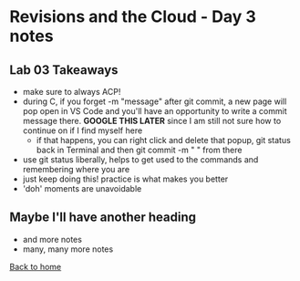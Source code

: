 # Revisions and the Cloud - Day 3 notes 

## Lab 03 Takeaways
- make sure to always ACP!
- during C, if you forget -m "message" after git commit, a new page will pop open in VS Code and you'll have an opportunity to write a commit message there. **GOOGLE THIS LATER** since I am still not sure how to continue on if I find myself here
    - if that happens, you can right click and delete that popup, git status back in Terminal and then git commit -m "  " from there 
- use git status liberally, helps to get used to the commands and remembering where you are
- just keep doing this! practice is what makes you better 
- 'doh' moments are unavoidable 


## Maybe I'll have another heading 
- and more notes
- many, many more notes


[Back to home](README.md)
